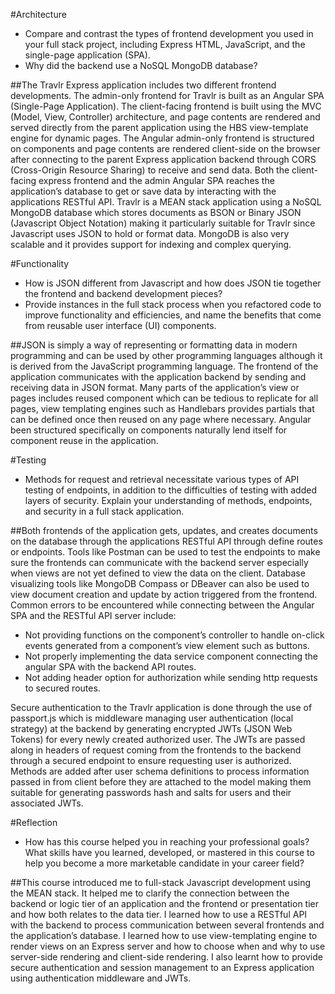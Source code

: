 #Architecture
* Compare and contrast the types of frontend development you used in your full stack project, including Express HTML, JavaScript, and the single-page application (SPA).
* Why did the backend use a NoSQL MongoDB database?

##The Travlr Express application includes two different frontend developments. The admin-only frontend for Travlr is built as an Angular SPA (Single-Page Application). The client-facing frontend is built using the MVC (Model, View, Controller) architecture, and page contents are rendered and served directly from the parent application using the HBS view-template engine for dynamic pages. The Angular admin-only frontend is structured on components and page contents are rendered client-side on the browser after connecting to the parent Express application backend through CORS (Cross-Origin Resource Sharing) to receive and send data. Both the client-facing express frontend and the admin Angular SPA reaches the application’s database to get or save data by interacting with the applications RESTful API. Travlr is a MEAN stack application using a NoSQL MongoDB database which stores documents as BSON or Binary JSON (Javascript Object Notation) making it particularly suitable for Travlr since Javascript uses JSON to hold or format data. MongoDB is also very scalable and it provides support for indexing and complex querying. 


#Functionality
* How is JSON different from Javascript and how does JSON tie together the frontend and backend development pieces?
* Provide instances in the full stack process when you refactored code to improve functionality and efficiencies, and name the benefits that come from reusable user interface (UI) components.

##JSON is simply a way of representing or formatting data in modern programming and can be used by other programming languages although it is derived from the JavaScript programming language. The frontend of the application communicates with the application backend by sending and receiving data in JSON format. Many parts of the application’s view or pages includes reused component which can be tedious to replicate for all pages, view templating engines such as Handlebars provides partials that can be defined once then reused on any page where necessary. Angular been structured specifically on components naturally lend itself for component reuse in the application. 


#Testing
* Methods for request and retrieval necessitate various types of API testing of endpoints, in addition to the difficulties of testing with added layers of security. Explain your understanding of methods, endpoints, and security in a full stack application.

##Both frontends of the application gets, updates, and creates documents on the database through the applications RESTful API through define routes or endpoints. Tools like Postman can be used to test the endpoints to make sure the frontends can communicate with the backend server especially when views are not yet defined to view the data on the client. Database visualizing tools like MongoDB Compass or DBeaver can also be used to view document creation and update by action triggered from the frontend. Common errors to be encountered while connecting between the Angular SPA and the RESTful API server include:
* Not providing functions on the component’s controller to handle on-click events generated from a component’s view element such as buttons.
* Not properly implementing the data service component connecting the angular SPA with the backend API routes.
* Not adding header option for authorization while sending http requests to secured routes.

Secure authentication to the Travlr application is done through the use of passport.js which is middleware managing user authentication (local strategy) at the backend by generating encrypted JWTs (JSON Web Tokens) for every newly created authorized user. The JWTs are passed along in headers of request coming from the frontends to the backend through a secured endpoint to ensure requesting user is authorized. Methods are added after user schema definitions to process information passed in from client before they are attached to the model making them suitable for generating passwords hash and salts for users and their associated JWTs.


#Reflection
* How has this course helped you in reaching your professional goals? What skills have you learned, developed, or mastered in this course to help you become a more marketable candidate in your career field?

##This course introduced me to full-stack Javascript development using the MEAN stack. It helped me to clarify the connection between the backend or logic tier of an application and the frontend or presentation tier and how both relates to the data tier. I learned how to use a RESTful API with the backend to process communication between several frontends and the application’s database. I learned how to use view-templating engine to render views on an Express server and how to choose when and why to use server-side rendering and client-side rendering. I also learnt how to provide secure authentication and session management to an Express application using authentication middleware and JWTs.
